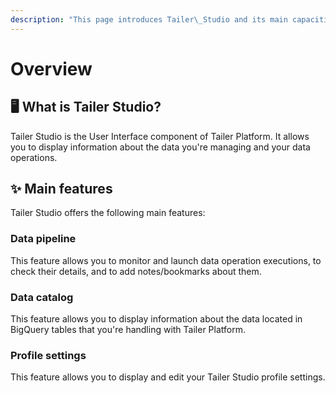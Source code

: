 ```yaml
---
description: "This page introduces Tailer\_Studio and its main capacities."
---
```


# Overview

## 🖥 What is Tailer Studio?

Tailer Studio is the User Interface component of Tailer Platform. It allows you to display information about the data you're managing and your data operations.

## ✨ Main features

Tailer Studio offers the following main features:

### **Data pipeline**

This feature allows you to monitor and launch data operation executions, to check their details, and to add notes/bookmarks about them.

### **Data catalog**

This feature allows you to display information about the data located in BigQuery tables that you're handling with Tailer Platform.

### **Profile settings**

This feature allows you to display and edit your Tailer Studio profile settings.

